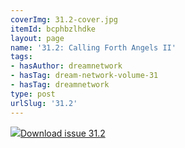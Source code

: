 ```yaml
---
coverImg: 31.2-cover.jpg
itemId: bcphbzlhdke
layout: page
name: '31.2: Calling Forth Angels II'
tags:
- hasAuthor: dreamnetwork
- hasTag: dream-network-volume-31
- hasTag: dreamnetwork
type: post
urlSlug: '31.2'
---
```

<img class="card-journal-img" src="../images/31.2-rect.jpg"/><a href="../files/pdfs/Volume_31/31.2_angels_II.pdf" download="">Download issue 31.2</a>